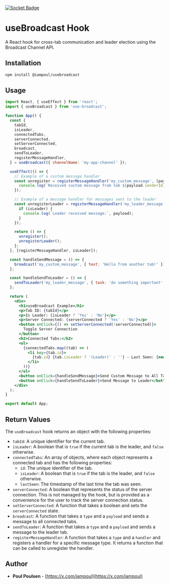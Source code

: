 [![Socket Badge](https://socket.dev/api/badge/npm/package/@iampoul/usebroadcast/1.0.1)](https://socket.dev/npm/package/@iampoul/usebroadcast/overview/1.0.1)

# useBroadcast Hook

A React hook for cross-tab communication and leader election using the Broadcast Channel API.

## Installation

```bash
npm install @iampoul/usebroadcast
```

## Usage

```jsx
import React, { useEffect } from 'react';
import { useBroadcast } from 'use-broadcast';

function App() {
  const {
    tabId,
    isLeader,
    connectedTabs,
    serverConnected,
    setServerConnected,
    broadcast,
    sendToLeader,
    registerMessageHandler,
  } = useBroadcast({ channelName: 'my-app-channel' });

  useEffect(() => {
    // Example of a custom message handler
    const unregister = registerMessageHandler('my_custom_message', (payload) => {
      console.log(`Received custom message from tab ${payload.senderId}:`, payload.payload);
    });

    // Example of a message handler for messages sent to the leader
    const unregisterLeader = registerMessageHandler('my_leader_message', (payload) => {
      if (isLeader) {
        console.log(`Leader received message:`, payload);
      }
    });

    return () => {
      unregister();
      unregisterLeader();
    };
  }, [registerMessageHandler, isLeader]);

  const handleSendMessage = () => {
    broadcast('my_custom_message', { text: 'Hello from another tab!' });
  };

  const handleSendToLeader = () => {
    sendToLeader('my_leader_message', { task: 'do something important' });
  };

  return (
    <div>
      <h1>useBroadcast Example</h1>
      <p>Tab ID: {tabId}</p>
      <p>Is Leader: {isLeader ? 'Yes' : 'No'}</p>
      <p>Server Connected: {serverConnected ? 'Yes' : 'No'}</p>
      <button onClick={() => setServerConnected(!serverConnected)}>
        Toggle Server Connection
      </button>
      <h2>Connected Tabs:</h2>
      <ul>
        {connectedTabs.map((tab) => (
          <li key={tab.id}>
            {tab.id} {tab.isLeader ? '(Leader)' : ''} - Last Seen: {new Date(tab.lastSeen).toLocaleTimeString()}
          </li>
        ))}
      </ul>
      <button onClick={handleSendMessage}>Send Custom Message to All Tabs</button>
      <button onClick={handleSendToLeader}>Send Message to Leader</button>
    </div>
  );
}

export default App;
```

## Return Values

The `useBroadcast` hook returns an object with the following properties:

*   `tabId`: A unique identifier for the current tab.
*   `isLeader`: A boolean that is `true` if the current tab is the leader, and `false` otherwise.
*   `connectedTabs`: An array of objects, where each object represents a connected tab and has the following properties:
    *   `id`: The unique identifier of the tab.
    *   `isLeader`: A boolean that is `true` if the tab is the leader, and `false` otherwise.
    *   `lastSeen`: The timestamp of the last time the tab was seen.
*   `serverConnected`: A boolean that represents the status of the server connection. This is not managed by the hook, but is provided as a convenience for the user to track the server connection status.
*   `setServerConnected`: A function that takes a boolean and sets the `serverConnected` state.
*   `broadcast`: A function that takes a `type` and a `payload` and sends a message to all connected tabs.
*   `sendToLeader`: A function that takes a `type` and a `payload` and sends a message to the leader tab.
*   `registerMessageHandler`: A function that takes a `type` and a `handler` and registers a handler for a specific message type. It returns a function that can be called to unregister the handler.

## Author

*   **Poul Poulsen** - [https://x.com/iampoul](https://x.com/iampoul)